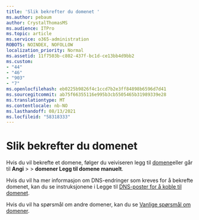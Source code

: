 ```yaml
---
title: 'Slik bekrefter du domenet '
ms.author: pebaum
author: CrystalThomasMS
ms.audience: ITPro
ms.topic: article
ms.service: o365-administration
ROBOTS: NOINDEX, NOFOLLOW
localization_priority: Normal
ms.assetid: 11f7503b-c802-437f-bc1d-ce13bb4d9bb2
ms.custom:
- "44"
- "46"
- "903"
- "7"
ms.openlocfilehash: eb0225b9826f4c1ccd7b2e3ff84898b6596d7d41
ms.sourcegitcommit: ab75f66355116e995b3cb5505465b31989339e28
ms.translationtype: MT
ms.contentlocale: nb-NO
ms.lasthandoff: 08/13/2021
ms.locfileid: "58318333"
---
```

# <a name="how-to-verify-your-domain"></a>Slik bekrefter du domenet

Hvis du vil bekrefte et domene, følger du veiviseren legg til [domene](https://admin.microsoft.com/Adminportal#/Domains/Wizard)eller går til **Angi**  >    >  **domener Legg til domene manuelt**.

Hvis du vil ha mer informasjon om DNS-endringer som kreves for å bekrefte domenet, kan du se instruksjonene i Legge til [DNS-poster for å koble til domenet](https://docs.microsoft.com/microsoft-365/admin/get-help-with-domains/create-dns-records-at-any-dns-hosting-provider).

Hvis du vil ha spørsmål om andre domener, kan du se [Vanlige spørsmål om domener](https://docs.microsoft.com/microsoft-365/admin/setup/domains-faq).

